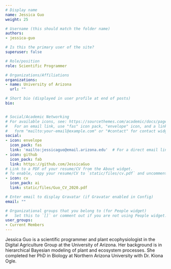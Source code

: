 ```yaml
---
# Display name
name: Jessica Guo
weight: 25

# Username (this should match the folder name)
authors:
- jessica-guo

# Is this the primary user of the site?
superuser: false

# Role/position
role: Scientific Programmer

# Organizations/Affiliations
organizations:
- name: University of Arizona
  url: ""

# Short bio (displayed in user profile at end of posts)
bio: 


# Social/Academic Networking
# For available icons, see: https://sourcethemes.com/academic/docs/page-builder/#icons
#   For an email link, use "fas" icon pack, "envelope" icon, and a link in the
#   form "mailto:your-email@example.com" or "#contact" for contact widget.
social:
- icon: envelope
  icon_pack: fas
  link: 'mailto:jessicaguo@email.arizona.edu'  # For a direct email link, use "mailto:test@example.org".
- icon: github
  icon_pack: fab
  link: https://github.com/JessicaGuo
# Link to a PDF of your resume/CV from the About widget.
# To enable, copy your resume/CV to `static/files/cv.pdf` and uncomment the lines below.
- icon: cv
  icon_pack: ai
  link: static/files/Guo_CV_2020.pdf

# Enter email to display Gravatar (if Gravatar enabled in Config)
email: ""

# Organizational groups that you belong to (for People widget)
#   Set this to `[]` or comment out if you are not using People widget.
user_groups:
- Current Members
---
```


Jessica Guo is a scientific programmer and plant ecophysiologist in the Digital Agriculture Group at the University of Arizona. Her background is in hierarchical Bayesian modeling of plant and ecosystem processes. She completed her PhD in Biology at Northern Arizona University with Dr. Kiona Ogle. 
